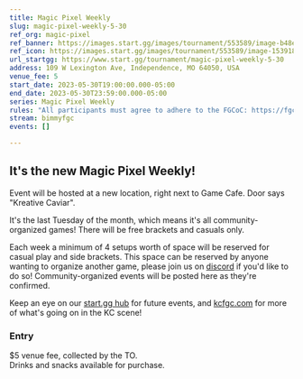 ```yaml
---
title: Magic Pixel Weekly
slug: magic-pixel-weekly-5-30
ref_org: magic-pixel
ref_banner: https://images.start.gg/images/tournament/553589/image-b48e91b9b647e1b3f23a484027f778aa.png?ehk=PbxhgP0XRHx2I0VwwyShK807E1Cz0Gh%2Fe%2Bw3TysSN98%3D&ehkOptimized=4%2FG7MMfy0g8UKLa3LiV7qPwHOWCaRTOWt433kTwl89I%3D
ref_icon: https://images.start.gg/images/tournament/553589/image-1539187a312ceae425fb5392804e0560.png?ehk=cTs3WEc0Uh6gYfTf9Xf4Ay8M%2BZykRNXq4iVOD6eHN9U%3D&ehkOptimized=0hFtKplJbWhewfqiQFsx0VX5HqTa1meDWGI0Zpe9HU4%3D
url_startgg: https://www.start.gg/tournament/magic-pixel-weekly-5-30
address: 109 W Lexington Ave, Independence, MO 64050, USA
venue_fee: 5
start_date: 2023-05-30T19:00:00.000-05:00
end_date: 2023-05-30T23:59:00.000-05:00
series: Magic Pixel Weekly
rules: "All participants must agree to adhere to the FGCoC: https://fgcoc.com/"
stream: bimmyfgc
events: []

---
```


## It's the new Magic Pixel Weekly! 

Event will be hosted at a new location, right next to Game Cafe. Door says "Kreative Caviar".   

It's the last Tuesday of the month, which means it's all community-organized games! There will be free brackets and casuals only.

Each week a minimum of 4 setups worth of space will be reserved for casual play and side brackets. This space can be reserved by anyone wanting to organize another game, please join us on  [discord](https://discord.gg/jkmn6CVrrQ) if you'd like to do so! Community-organized events will be posted here as they're confirmed.

Keep an eye on our [start.gg hub](https://www.start.gg/hub/magic-pixel) for future events, and [kcfgc.com](https://kcfgc.com) for more of what's going on in the KC scene!

### Entry

$5 venue fee, collected by the TO.  
Drinks and snacks available for purchase.
  